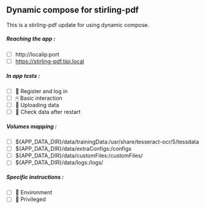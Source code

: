 ## Dynamic compose for stirling-pdf
This is a stirling-pdf update for using dynamic compose.
##### Reaching the app :
- [ ] http://localip:port
- [ ] https://stirling-pdf.tipi.local
##### In app tests :
- [ ] 📝 Register and log in
- [ ] 🖱 Basic interaction
- [ ] 🌆 Uploading data
- [ ] 🔄 Check data after restart
##### Volumes mapping :
- [ ] ${APP_DATA_DIR}/data/trainingData:/usr/share/tesseract-ocr/5/tessdata
- [ ] ${APP_DATA_DIR}/data/extraConfigs:/configs
- [ ] ${APP_DATA_DIR}/data/customFiles:/customFiles/
- [ ] ${APP_DATA_DIR}/data/logs:/logs/
##### Specific instructions :
- [ ] 🌳 Environment
- [ ] 👑 Privileged
